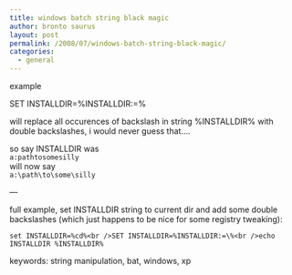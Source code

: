 ```yaml
---
title: windows batch string black magic
author: bronto saurus
layout: post
permalink: /2008/07/windows-batch-string-black-magic/
categories:
  - general
---
```

example

SET INSTALLDIR=%INSTALLDIR:=\%

will replace all occurences of backslash in string %INSTALLDIR% with double backslashes, i would never guess that&#8230;.

so say INSTALLDIR was   
`a:pathtosomesilly`  
will now say   
`a:\path\to\some\silly`

&#8212;

full example, set INSTALLDIR string to current dir and add some double backslashes (which just happens to be nice for some registry tweaking):

`set INSTALLDIR=%cd%<br />SET INSTALLDIR=%INSTALLDIR:=\%<br />echo INSTALLDIR %INSTALLDIR%`

keywords: string manipulation, bat, windows, xp